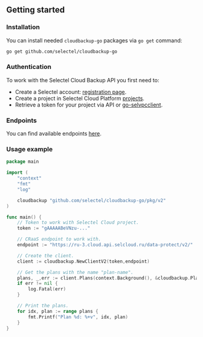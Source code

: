 ## Getting started

### Installation

You can install needed `cloudbackup-go` packages via `go get` command:

```bash
go get github.com/selectel/cloudbackup-go
```

### Authentication

To work with the Selectel Cloud Backup API you first need to:

* Create a Selectel account: [registration page](https://my.selectel.ru/registration).
* Create a project in Selectel Cloud Platform [projects](https://my.selectel.ru/vpc/projects).
* Retrieve a token for your project via API or [go-selvpcclient](https://github.com/selectel/go-selvpcclient).

### Endpoints

You can find available endpoints [here](https://docs.selectel.ru/en/api/urls/).

### Usage example

```go
package main

import (
	"context"
	"fmt"
	"log"

	cloudbackup "github.com/selectel/cloudbackup-go/pkg/v2"
)

func main() {
	// Token to work with Selectel Cloud project.
	token := "gAAAAABeVNzu-..."

	// CRaaS endpoint to work with.
	endpoint := "https://ru-3.cloud.api.selcloud.ru/data-protect/v2/"

	// Create the client.
	client := cloudbackup.NewClientV2(token,endpoint)

	// Get the plans with the name "plan-name".
	plans, _,err := client.Plans(context.Background(), &cloudbackup.PlansQuery{Name: "plan-name"} )
	if err != nil {
		log.Fatal(err)
	}

	// Print the plans.
	for idx, plan := range plans {
		fmt.Printf("Plan %d: %+v", idx, plan)
	}
}

```
